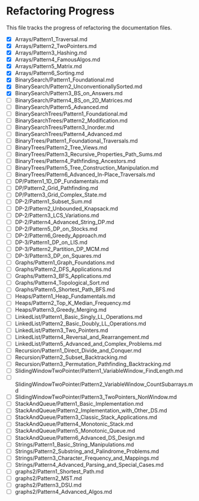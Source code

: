 # Refactoring Progress
This file tracks the progress of refactoring the documentation files.

- [x] Arrays/Pattern1_Traversal.md
- [x] Arrays/Pattern2_TwoPointers.md
- [x] Arrays/Pattern3_Hashing.md
- [x] Arrays/Pattern4_FamousAlgos.md
- [x] Arrays/Pattern5_Matrix.md
- [x] Arrays/Pattern6_Sorting.md
- [x] BinarySearch/Pattern1_Foundational.md
- [x] BinarySearch/Pattern2_UnconventionallySorted.md
- [x] BinarySearch/Pattern3_BS_on_Answers.md
- [ ] BinarySearch/Pattern4_BS_on_2D_Matrices.md
- [ ] BinarySearch/Pattern5_Advanced.md
- [ ] BinarySearchTrees/Pattern1_Foundational.md
- [ ] BinarySearchTrees/Pattern2_Modification.md
- [ ] BinarySearchTrees/Pattern3_Inorder.md
- [ ] BinarySearchTrees/Pattern4_Advanced.md
- [ ] BinaryTrees/Pattern1_Foundational_Traversals.md
- [ ] BinaryTrees/Pattern2_Tree_Views.md
- [ ] BinaryTrees/Pattern3_Recursive_Properties_Path_Sums.md
- [ ] BinaryTrees/Pattern4_Pathfinding_Ancestors.md
- [ ] BinaryTrees/Pattern5_Tree_Construction_Manipulation.md
- [ ] BinaryTrees/Pattern6_Advanced_In-Place_Traversals.md
- [ ] DP/Pattern1_1D_DP_Fundamentals.md
- [ ] DP/Pattern2_Grid_Pathfinding.md
- [ ] DP/Pattern3_Grid_Complex_State.md
- [ ] DP-2/Pattern1_Subset_Sum.md
- [ ] DP-2/Pattern2_Unbounded_Knapsack.md
- [ ] DP-2/Pattern3_LCS_Variations.md
- [ ] DP-2/Pattern4_Advanced_String_DP.md
- [ ] DP-2/Pattern5_DP_on_Stocks.md
- [ ] DP-2/Pattern6_Greedy_Approach.md
- [ ] DP-3/Pattern1_DP_on_LIS.md
- [ ] DP-3/Pattern2_Partition_DP_MCM.md
- [ ] DP-3/Pattern3_DP_on_Squares.md
- [ ] Graphs/Pattern1_Graph_Foundations.md
- [ ] Graphs/Pattern2_DFS_Applications.md
- [ ] Graphs/Pattern3_BFS_Applications.md
- [ ] Graphs/Pattern4_Topological_Sort.md
- [ ] Graphs/Pattern5_Shortest_Path_BFS.md
- [ ] Heaps/Pattern1_Heap_Fundamentals.md
- [ ] Heaps/Pattern2_Top_K_Median_Frequency.md
- [ ] Heaps/Pattern3_Greedy_Merging.md
- [ ] LinkedList/Pattern1_Basic_Singly_LL_Operations.md
- [ ] LinkedList/Pattern2_Basic_Doubly_LL_Operations.md
- [ ] LinkedList/Pattern3_Two_Pointers.md
- [ ] LinkedList/Pattern4_Reversal_and_Rearrangement.md
- [ ] LinkedList/Pattern5_Advanced_and_Complex_Problems.md
- [ ] Recursion/Pattern1_Direct_Divide_and_Conquer.md
- [ ] Recursion/Pattern2_Subset_Backtracking.md
- [ ] Recursion/Pattern3_Permutation_Pathfinding_Backtracking.md
- [ ] SlidingWindowTwoPointer/Pattern1_VariableWindow_FindLength.md
- [ ] SlidingWindowTwoPointer/Pattern2_VariableWindow_CountSubarrays.md
- [ ] SlidingWindowTwoPointer/Pattern3_TwoPointers_NonWindow.md
- [ ] StackAndQueue/Pattern1_Basic_Implementation.md
- [ ] StackAndQueue/Pattern2_Implementation_with_Other_DS.md
- [ ] StackAndQueue/Pattern3_Classic_Stack_Applications.md
- [ ] StackAndQueue/Pattern4_Monotonic_Stack.md
- [ ] StackAndQueue/Pattern5_Monotonic_Queue.md
- [ ] StackAndQueue/Pattern6_Advanced_DS_Design.md
- [ ] Strings/Pattern1_Basic_String_Manipulations.md
- [ ] Strings/Pattern2_Substring_and_Palindrome_Problems.md
- [ ] Strings/Pattern3_Character_Frequency_and_Mappings.md
- [ ] Strings/Pattern4_Advanced_Parsing_and_Special_Cases.md
- [ ] graphs2/Pattern1_Shortest_Path.md
- [ ] graphs2/Pattern2_MST.md
- [ ] graphs2/Pattern3_DSU.md
- [ ] graphs2/Pattern4_Advanced_Algos.md
